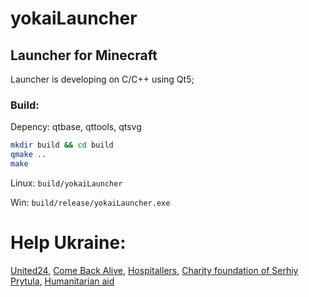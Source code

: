 # yokaiLauncher
## Launcher for Minecraft
Launcher is developing on C/C++ using Qt5;

### Build:

Depency: qtbase, qttools, qtsvg

```bash
mkdir build && cd build
qmake ..
make
```

Linux: `build/yokaiLauncher`

Win: `build/release/yokaiLauncher.exe`

# Help Ukraine:
[United24](https://u24.gov.ua/), [Come Back Alive](https://savelife.in.ua/en/), [Hospitallers](https://www.hospitallers.life/needs-hospitallers), [Charity foundation of Serhiy Prytula](https://prytulafoundation.org/en), [Humanitarian aid](https://help.gov.ua/en/)
